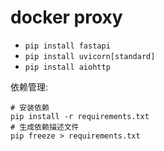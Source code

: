# docker proxy
* `pip install fastapi`
* `pip install uvicorn[standard]`
* `pip install aiohttp`


依赖管理:
```
# 安装依赖
pip install -r requirements.txt
# 生成依赖描述文件
pip freeze > requirements.txt
```